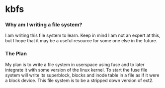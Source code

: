 kbfs
====

### Why am I writing a file system?
I am writing this file system to learn. Keep in mind I am not an expert at this, but I hope that it may be a useful resource for some one else in the future.

### The Plan
My plan is to write a file system in userspace using fuse and to later integrate it with some version of the linux kernel. To start the fuse file system will write its superblock, blocks and inode table in a file as if it were a block device. This file system is to be a stripped down version of ext2.
